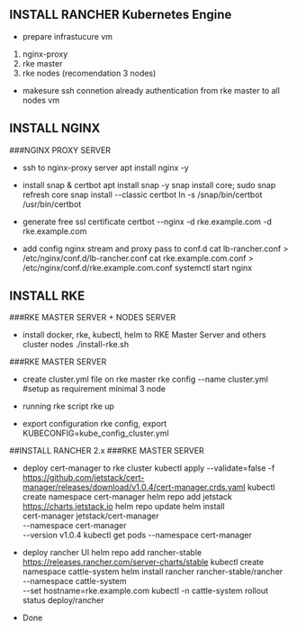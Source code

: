 ## INSTALL RANCHER Kubernetes Engine

- prepare infrastucure vm
1. nginx-proxy
2. rke master
3. rke nodes (recomendation 3 nodes)

- makesure ssh connetion already authentication from rke master to all nodes vm

## INSTALL NGINX
###NGINX PROXY SERVER
- ssh to nginx-proxy server
apt install nginx -y

- install snap & certbot
apt install snap -y
snap install core; sudo snap refresh core
snap install --classic certbot
ln -s /snap/bin/certbot /usr/bin/certbot

- generate free ssl certificate
certbot --nginx -d rke.example.com -d rke.example.com


- add config nginx stream and proxy pass to conf.d
cat lb-rancher.conf > /etc/nginx/conf.d/lb-rancher.conf
cat rke.example.com.conf > /etc/nginx/conf.d/rke.example.com.conf
systemctl start nginx

## INSTALL RKE
###RKE MASTER SERVER + NODES SERVER
- install docker, rke, kubectl, helm to RKE Master Server and others cluster nodes
./install-rke.sh

###RKE MASTER SERVER
- create cluster.yml file on rke master
rke config --name cluster.yml
#setup as requirement minimal 3 node

- running rke script
rke up

- export configuration rke config, 
export KUBECONFIG=kube_config_cluster.yml


##INSTALL RANCHER 2.x
###RKE MASTER SERVER
- deploy cert-manager to rke cluster
kubectl apply --validate=false -f https://github.com/jetstack/cert-manager/releases/download/v1.0.4/cert-manager.crds.yaml
kubectl create namespace cert-manager
helm repo add jetstack https://charts.jetstack.io
helm repo update
helm install \
  cert-manager jetstack/cert-manager \
  --namespace cert-manager \
  --version v1.0.4
kubectl get pods --namespace cert-manager


- deploy rancher UI
helm repo add rancher-stable https://releases.rancher.com/server-charts/stable
kubectl create namespace cattle-system
helm install rancher rancher-stable/rancher \
  --namespace cattle-system \
  --set hostname=rke.example.com
kubectl -n cattle-system rollout status deploy/rancher

- Done




